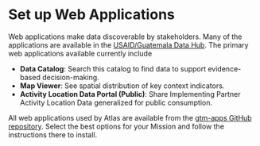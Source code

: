 # Set up Web Applications

Web applications make data discoverable by stakeholders. Many of the applications are available in the [USAID/Guatemala Data Hub](https://sites.google.com/usaid.gov/guatemaladatahub/home). The primary web applications available currently include

- **Data Catalog**: Search this catalog to find data to support evidence-based decision-making.
- **Map Viewer**: See spatial distribution of key context indicators.
- **Activity Location Data Portal (Public)**: Share Implementing Partner Activity Location Data generalized for public consumption.

All web applications used by Atlas are available from the [gtm-apps GitHub repository](https://github.com/eanderson-ei/gtm-apps). Select the best options for your Mission and follow the instructions there to install. 

